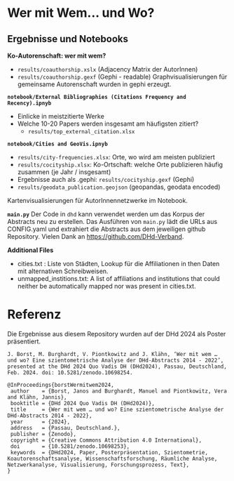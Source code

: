 
# Wer mit Wem... und Wo?

## Ergebnisse und Notebooks

**Ko-Autorenschaft: wer mit wem?**
 - `results/coauthorship.xslx` (Adjacency Matrix der AutorInnen)
 - `results/coauthorship.gexf` (Gephi - readable)
Graphvisualisierungen für gemeinsame Autorenschaft wurden in gephi erzeugt.


**`notebook/External Bibliographies (Citations Frequency and Recency).ipnyb`**
- Einlicke in meistzitierte Werke
- Welche 10-20 Papers werden insgesamt am häufigsten zitiert?
    - `results/top_external_citation.xlsx`


**`notebook/Cities and GeoVis.ipnyb`**
- `results/city-frequencies.xlsx`: Orte, wo wird am meisten publiziert 
- `results/cocityship.xlsx`: Ko-Ortschaft: welche Orte publizieren häufig zusammen (je Jahr / insgesamt)
 - Ergebnisse auch als .gephi: `results/cocityship.gexf` (Gephi)
 - `results/geodata_publication.geojson` (geopandas, geodata encoded)

Kartenvisualisierungen für AutorInnennetzwerke im Notebook.


**`main.py`**
Der Code in `dhd` kann verwendet werden um das Korpus der Abstracts neu zu erstellen.
Das Ausführen von `main.py` lädt die URLs aus CONFIG.yaml und extrahiert die Abstracts aus dem jeweiligen github Repository.
Vielen Dank an https://github.com/DHd-Verband.


**Additional Files**
 - cities.txt : Liste von Städten, Lookup für die Affiliationen in then Daten mit alternativen Schreibweisen.
 - unmapped_institions.txt: A list of affiliations and institutions that could neither be automatically mapped nor was present in cities.txt.



 # Referenz
 
 Die Ergebnisse aus diesem Repository wurden auf der DHd 2024 als Poster präsentiert.
 
 `
J. Borst, M. Burghardt, V. Piontkowitz and J. Klähn, ‘Wer mit wem … und wo? Eine szientometrische Analyse der DHd-Abstracts 2014 - 2022’, presented at the DHd 2024 Quo Vadis DH (DHd2024), Passau, Deutschland, Feb. 2024. doi: 10.5281/zenodo.10698254. 
 `
 
 ```
 @InProceedings{borstWermitwem2024,
  author    = {Borst, Janos and Burghardt, Manuel and Piontkowitz, Vera and Klähn, Jannis},
  booktitle = {DHd 2024 Quo Vadis DH (DHd2024)},
  title     = {Wer mit wem … und wo? Eine szientometrische Analyse der DHd-Abstracts 2014 - 2022},
  year      = {2024},
  address   = {Passau, Deutschland.},
  publisher = {Zenodo},
  copyright = {Creative Commons Attribution 4.0 International},
  doi       = {10.5281/zenodo.10698253},
  keywords  = {DHd2024, Paper, Posterpräsentation, Szientometrie, Koautorenschaftsanalyse, Wissenschaftsforschung, Räumliche Analyse, Netzwerkanalyse, Visualisierung, Forschungsprozess, Text},
}
```
